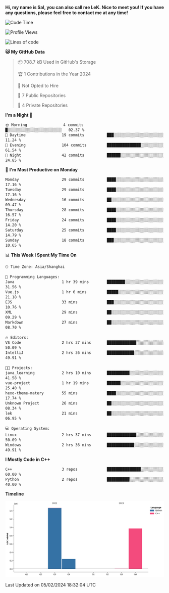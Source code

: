 **Hi, my name is Sal, you can also call me LeK. Nice to meet you! If you have any questions, please feel free to contact me at any time!**

<!--START_SECTION:waka-->
![Code Time](http://img.shields.io/badge/Code%20Time-159%20hrs%2052%20mins-blue)

![Profile Views](http://img.shields.io/badge/Profile%20Views-0-blue)

![Lines of code](https://img.shields.io/badge/From%20Hello%20World%20I%27ve%20Written-2.7%20million%20lines%20of%20code-blue)

**🐱 My GitHub Data** 

> 📦 708.7 kB Used in GitHub's Storage 
 > 
> 🏆 1 Contributions in the Year 2024
 > 
> 🚫 Not Opted to Hire
 > 
> 📜 7 Public Repositories 
 > 
> 🔑 4 Private Repositories 
 > 
**I'm a Night 🦉** 

```text
🌞 Morning                4 commits           █░░░░░░░░░░░░░░░░░░░░░░░░   02.37 % 
🌆 Daytime                19 commits          ███░░░░░░░░░░░░░░░░░░░░░░   11.24 % 
🌃 Evening                104 commits         ███████████████░░░░░░░░░░   61.54 % 
🌙 Night                  42 commits          ██████░░░░░░░░░░░░░░░░░░░   24.85 % 
```
📅 **I'm Most Productive on Monday** 

```text
Monday                   29 commits          ████░░░░░░░░░░░░░░░░░░░░░   17.16 % 
Tuesday                  29 commits          ████░░░░░░░░░░░░░░░░░░░░░   17.16 % 
Wednesday                16 commits          ██░░░░░░░░░░░░░░░░░░░░░░░   09.47 % 
Thursday                 28 commits          ████░░░░░░░░░░░░░░░░░░░░░   16.57 % 
Friday                   24 commits          ████░░░░░░░░░░░░░░░░░░░░░   14.20 % 
Saturday                 25 commits          ████░░░░░░░░░░░░░░░░░░░░░   14.79 % 
Sunday                   18 commits          ███░░░░░░░░░░░░░░░░░░░░░░   10.65 % 
```


📊 **This Week I Spent My Time On** 

```text
🕑︎ Time Zone: Asia/Shanghai

💬 Programming Languages: 
Java                     1 hr 39 mins        ████████░░░░░░░░░░░░░░░░░   31.56 % 
Vue.js                   1 hr 6 mins         █████░░░░░░░░░░░░░░░░░░░░   21.18 % 
EJS                      33 mins             ███░░░░░░░░░░░░░░░░░░░░░░   10.76 % 
XML                      29 mins             ██░░░░░░░░░░░░░░░░░░░░░░░   09.29 % 
Markdown                 27 mins             ██░░░░░░░░░░░░░░░░░░░░░░░   08.70 % 

🔥 Editors: 
VS Code                  2 hrs 37 mins       █████████████░░░░░░░░░░░░   50.09 % 
IntelliJ                 2 hrs 36 mins       ████████████░░░░░░░░░░░░░   49.91 % 

🐱‍💻 Projects: 
java_learning            2 hrs 10 mins       ██████████░░░░░░░░░░░░░░░   41.58 % 
vue-project              1 hr 19 mins        ██████░░░░░░░░░░░░░░░░░░░   25.40 % 
hexo-theme-matery        55 mins             ████░░░░░░░░░░░░░░░░░░░░░   17.74 % 
Unknown Project          26 mins             ██░░░░░░░░░░░░░░░░░░░░░░░   08.34 % 
lek                      21 mins             ██░░░░░░░░░░░░░░░░░░░░░░░   06.95 % 

💻 Operating System: 
Linux                    2 hrs 37 mins       █████████████░░░░░░░░░░░░   50.09 % 
Windows                  2 hrs 36 mins       ████████████░░░░░░░░░░░░░   49.91 % 
```

**I Mostly Code in C++** 

```text
C++                      3 repos             ███████████████░░░░░░░░░░   60.00 % 
Python                   2 repos             ██████████░░░░░░░░░░░░░░░   40.00 % 
```



**Timeline**

![Lines of Code chart](https://raw.githubusercontent.com/LeKZzzz/LeKZzzz/master/assets/bar_graph.png)


 Last Updated on 05/02/2024 18:32:04 UTC
<!--END_SECTION:waka-->
